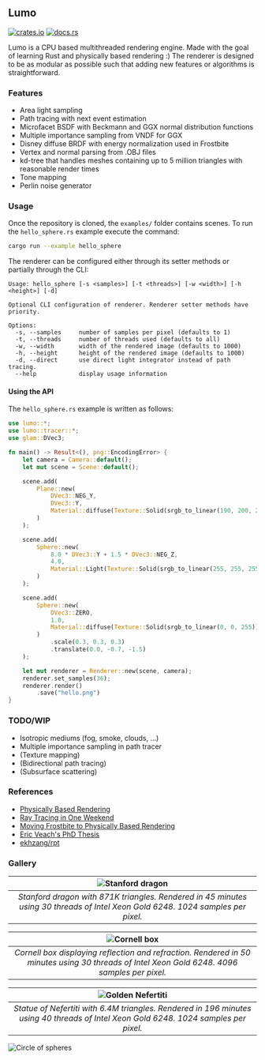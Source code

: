 ## Lumo

[![crates.io](https://img.shields.io/crates/v/lumo)](https://crates.io/crates/lumo)
[![docs.rs](https://img.shields.io/docsrs/lumo)](https://docs.rs/lumo)


Lumo is a CPU based multithreaded rendering engine. Made with the goal of learning Rust and physically based rendering :) The renderer is designed to be as modular as possible such that adding new features or algorithms is straightforward.

### Features
* Area light sampling
* Path tracing with next event estimation
* Microfacet BSDF with Beckmann and GGX normal distribution functions
* Multiple importance sampling from VNDF for GGX
* Disney diffuse BRDF with energy normalization used in Frostbite
* Vertex and normal parsing from .OBJ files
* kd-tree that handles meshes containing up to 5 million triangles with reasonable render times
* Tone mapping
* Perlin noise generator

### Usage
Once the repository is cloned, the `examples/` folder contains scenes. To run the `hello_sphere.rs` example execute the command:

```bash
cargo run --example hello_sphere
```

The renderer can be configured either through its setter methods or partially through the CLI:

```
Usage: hello_sphere [-s <samples>] [-t <threads>] [-w <width>] [-h <height>] [-d]

Optional CLI configuration of renderer. Renderer setter methods have priority.

Options:
  -s, --samples     number of samples per pixel (defaults to 1)
  -t, --threads     number of threads used (defaults to all)
  -w, --width       width of the rendered image (defaults to 1000)
  -h, --height      height of the rendered image (defaults to 1000)
  -d, --direct      use direct light integrator instead of path tracing.
  --help            display usage information
```

#### Using the API

The `hello_sphere.rs` example is written as follows:

```rust
use lumo::*;
use lumo::tracer::*;
use glam::DVec3;

fn main() -> Result<(), png::EncodingError> {
    let camera = Camera::default();
    let mut scene = Scene::default();

    scene.add(
        Plane::new(
            DVec3::NEG_Y,
            DVec3::Y,
            Material::diffuse(Texture::Solid(srgb_to_linear(190, 200, 210)))
        )
    );

    scene.add(
        Sphere::new(
            8.0 * DVec3::Y + 1.5 * DVec3::NEG_Z,
            4.0,
            Material::Light(Texture::Solid(srgb_to_linear(255, 255, 255)))
        )
    );

    scene.add(
        Sphere::new(
            DVec3::ZERO,
            1.0,
            Material::diffuse(Texture::Solid(srgb_to_linear(0, 0, 255)))
        )
            .scale(0.3, 0.3, 0.3)
            .translate(0.0, -0.7, -1.5)
    );

    let mut renderer = Renderer::new(scene, camera);
    renderer.set_samples(36);
    renderer.render()
        .save("hello.png")
}
```

### TODO/WIP
* Isotropic mediums (fog, smoke, clouds, ...)
* Multiple importance sampling in path tracer
* (Texture mapping)
* (Bidirectional path tracing)
* (Subsurface scattering)

### References
* [Physically Based Rendering](https://www.pbr-book.org/)
* [Ray Tracing in One Weekend](https://raytracing.github.io/)
* [Moving Frostbite to Physically Based Rendering](https://seblagarde.files.wordpress.com/2015/07/course_notes_moving_frostbite_to_pbr_v32.pdf)
* [Eric Veach's PhD Thesis](http://graphics.stanford.edu/papers/veach_thesis/)
* [ekhzang/rpt](https://github.com/ekzhang/rpt)

### Gallery

| ![Stanford dragon](https://i.imgur.com/zREVJF3.png) |
|:--:|
| *Stanford dragon with 871K triangles. Rendered in 45 minutes using 30 threads of Intel Xeon Gold 6248. 1024 samples per pixel.* |

| ![Cornell box](https://i.imgur.com/E9U3r3J.png) |
|:--:|
| *Cornell box displaying reflection and refraction. Rendered in 50 minutes using 30 threads of Intel Xeon Gold 6248. 4096 samples per pixel.* |

| ![Golden Nefertiti](https://i.imgur.com/MNgV9xa.png) |
|:--:|
| *Statue of Nefertiti with 6.4M triangles. Rendered in 196 minutes using 40 threads of Intel Xeon Gold 6248. 1024 samples per pixel.* |

![Circle of spheres](https://i.imgur.com/3FnSev8.png)
